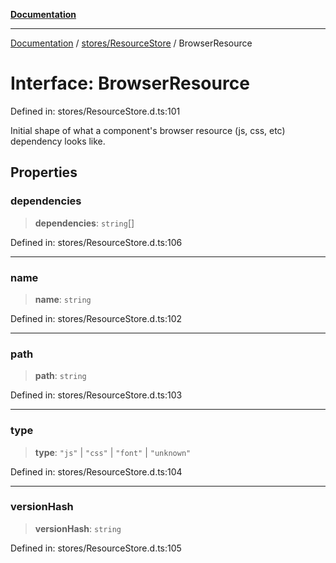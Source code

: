 [**Documentation**](../../../index.md)

***

[Documentation](../../../index.md) / [stores/ResourceStore](../index.md) / BrowserResource

# Interface: BrowserResource

Defined in: stores/ResourceStore.d.ts:101

Initial shape of what a component's browser resource (js, css, etc) dependency looks like.

## Properties

### dependencies

> **dependencies**: `string`[]

Defined in: stores/ResourceStore.d.ts:106

***

### name

> **name**: `string`

Defined in: stores/ResourceStore.d.ts:102

***

### path

> **path**: `string`

Defined in: stores/ResourceStore.d.ts:103

***

### type

> **type**: `"js"` \| `"css"` \| `"font"` \| `"unknown"`

Defined in: stores/ResourceStore.d.ts:104

***

### versionHash

> **versionHash**: `string`

Defined in: stores/ResourceStore.d.ts:105
